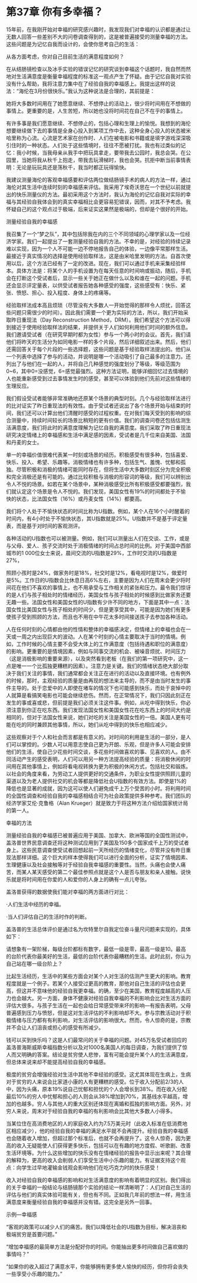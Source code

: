 # 第37章 你有多幸福？

15年前，在我刚开始对幸福的研究感兴趣时，我发现我们对幸福的认识都是通过让无数人回答一些差别不大的问卷调查得到的，这是被普遍接受的测量幸福的方法。这些问题是为记忆自我而设计的，会使你思考自己的生活：

从各方面考虑，你对自己目前生活的满意程度如何？

在从结肠镜检查以及冰手实验的错误记忆的研究谈到幸福这个话题时，我自然而然地对生活满意度是衡量幸福程度的标准这一观点产生了怀疑。由于记忆自我对实验没有什么帮助，我将注意力集中在了经验自我的幸福感上。我提出这样的说法：“海伦在3月份很快乐。”我认为这种说法是合理的，其前提是：

她将大多数时间用在了她愿意继续、不想停止的活动上，很少将时间用在不想做的事情上。更重要的是，人生苦短，所以她也没将时间花在自己不在乎的事情上。

有许多事是我们愿意继续、不想停止的，包括心理和生理上的愉悦。我想到的海伦想要继续做下去的事情是全身心投入到某项工作中去，这种全身心投入的状态被米哈里称为心流。心流是艺术家在创作时、人们在被电影和书籍或是填字游戏深深吸引住时的一种状态。人们处于这些情境时，往往不愿被打扰。我也有过类似的记忆：我小时候，当我母亲从我手中把玩具拿走，要带我去公园时，我总会哭。在公园里，当她将我从秋千上抱走，带我去玩滑梯时，我也会哭。抗拒中断当前事情表明：无论是玩玩具还是荡秋千，我当时都正玩得愉快。

我建议测量海伦的客观幸福感要和评估两位做结肠镜手术的病人的方法一样，通过海伦对其生活中连续时刻的幸福感来评估。我采用了埃奇沃思在一个世纪以前就提出的快乐测量仪的方法。最初采用这个方法时，我认为海伦的记忆自我对实际的幸福与其经验自我体会到的真实幸福相比会更容易犯错误，因而，对其不予考虑。我怀疑自己的这个观点过于极端，后来证实这果然是极端的，但却是个很好的开始。




测量经验自我的幸福感


我召集了一个“梦之队”，其中包括除我在内的三个不同领域的心理学家以及一位经济学家。我们一起提出了一套测量经验自我的方法。不幸的是，对经验的持续记录难以实现，因为一个人不可能一边不停地报告自己的体验，一边像平常那样生活。最接近于真实情况的选择是使用经验取样法，这是由米哈里发明的方法。自首次使用以后，这个方法已经有了一定的改进。现在，我们可以通过手机来采集经验样本。具体方法是：将某个人的手机设置为在每天任意的时间响或振动，随后，手机会在打断这个受试者后，显示一些关于她正在做什么以及和谁在一起的问题。手机还会显示评定量表，以供受试者报告她各种感受的强度，这些感受有：快乐、紧张、愤怒、担心、投入程度、身体上的疼痛等。

经验取样法成本高且烦琐（尽管没有大多数人一开始觉得的那样令人烦扰，回答这些问题只需很少的时间）。因此我们需要一个更为实际的方法，所以，我们开始采取昨日重现法（Day Reconstruction Method，DRM）。我们希望这个方法可以得到接近于使用经验取样法的结果，并提供关于人们如何利用他们时间的额外信息。我们邀请受试者（在研究早期时都为女性）参与一个两小时的会议。首先，我们请他们将昨天的生活分为如同电影一样的多个片段，然后详细叙述出来。然后，他们还需回答关于每个片段的一些选择题，这些问题是基于经验取样法提出的。他们从一个列表中选择了参与的活动，并说明是哪一个活动吸引了自己最多的注意力。还列出了与他们在一起的人，并将自己几种感觉的强度划分了等级，等级范围为0~6，其中0=没感觉，6=感觉最强烈。这种方法证明，能够详细回忆过去情境的人也能重新感受到过去事情发生时的感受，甚至可以体验到他们先前对这些情绪的生理反应。

我们假设受试者能够非常准确地还原某个场景的典型时刻。几个与经验取样法进行的比对证实了昨日重现法的有效性。由于受试者还说出了各个场景开始与结束的时间，我们还可以计算出他们清醒时感受的过程权重。在对我们每天受到的影响的综合测量中，持续时间较长的场景比稍短的更有价值。我们的调查问卷还包括估测生活满意度，我们将此时的满意度理解为记忆自我的满意度。我们采取了昨日重现法研究决定情绪上的幸福感和生活中满足感的因素，受试者是几千位来自美国、法国和丹麦的女士。

单一的幸福价值很难代表某一时刻或场景的经历。积极感受有很多种，包括喜爱、快乐、投入、希望、乐趣等。消极情绪也有许多种，包括生气、羞愧、忧郁和孤独。尽管积极和消极的情绪可能同时存在，但将生活中大多数时刻区分为完全积极和完全消极还是有可能的。通过比较积极与消极的形容词的等级，我们可以辨别出令人不悦的场景。如若在某个场景中，某种消极感受比所有积极感受都要强烈，我们就认定这个场景是令人不悦的。我们发现，美国女性有19%的时间都处于不愉快的状态，比法国女性（16%）或丹麦女性（14%）都要高。

我们将个人处于不愉快状态的时间比称为U指数。例如，某个人在16个小时醒着的时间内，有4小时处于不愉快状态，其U指数就是25%。U指数并不是基于评定量表，而是基于对时间的客观测评。

各种活动的U指数也可以被测量。例如，我们可以测量出人们在交谈、工作，或是与父母、爱人、孩子交流时处于消极情绪的时间占总时间的比例。对于美国中西部城市的1 000位女士来说，晨间交流的U指数是29%，工作时交流的U指数是27%，

照顾小孩时是24%，做家务时是18%，社交时是12%，看电视时是12%，做爱时是5%。工作日的U指数会比休息日高6%左右，主要是因为人们在周末会更少将时间花在他们不喜欢的事情上，也不用承受与工作相关的紧张和压力。最令我们惊讶的是人们与孩子相处时的情绪经历，美国女性与孩子相处的时候感到比做家务还要无趣一些。法国女性和美国女性的U指数有少许不同的地方，下面是其中一点：法国女性比美国女性与孩子相处的时间少，但是更享受其中，可能是因为她们有更多使孩子受到照顾的方法，而且也不用在中午花太多时间接送孩子去参加各种活动。

人在任何时刻的心情都由他的性情和整体的幸福感决定，但情绪上的幸福也会在一天或一周之内出现巨大的波动。人在某个时刻的心情主要取决于当时的情境。例如，工作时候的心情主要不会受大体上的工作满意度（包括待遇和职位的满意度）的影响。更重要的是情境因素，例如与同事交流的机会、被噪音烦扰、时间压力（这是消极影响的重要来源），以及突然看到老板（在我们的第一项研究中，这一点是唯一一个比孤独更糟糕的因素）。注意力是关键。我们的情绪状态绝大部分取决于我们关注的事情，我们通常都会关注正在进行的活动以及直接环境。也有例外的时候，那时，主观经验的质量是由再现的想法来主导的，而不是由当时发生的事件主导的。处于恋爱中的人即使在堵车的情况下也可能感到快乐，而处于哀悼中的人就算是看搞笑电影也可能会继续悲伤。然而，在正常情况下，我们只因此刻正在发生的事或喜或悲，但前提是我们必须关注这件事。例如，从吃中得到快乐，你必须注意到你正在吃东西。我们发现法国女性和美国女性花在吃东西上的时间大约是相同的，但对于法国女性来说，她们对吃的关注是美国女性的一倍。美国人更有可能在吃的同时兼顾其他事情，所以，她们从吃中得到的快乐也相应减少。

这些观察对于个人和社会而言都是有意义的。对时间的利用是生活的一部分，是人们可以掌控的。少数人可以用意志使自己更为开朗、乐观，但是许多人可能会安排他们的生活，使自己少花些时间交谈，多花些时间做喜欢的事、见喜欢的人。由不同活动产生的感受表明，人们可以用另一种方法提高经验的质量：将消极休闲的时间用在其他事情上，例如将看电视转换为更为积极的休闲方式，包括社交和锻炼。以社会的角度来看，为劳动工人提供更好的交通条件，为职业女性提供照顾儿童的渠道以及为老人提供社交的机会等都是降低社会U指数的有效方法。即使是1%的降低也是显著的成就，因为这可以使人们避免成千上万个受苦的小时。将利用时间的全国性调查和经验自我的幸福感相结合可为社会政策提供多种参考。我们团队的经济学家艾伦·克鲁格（Alan Krueger）就是致力于将这种方法介绍给国家统计局的第一人。




幸福的方法


测量经验自我的幸福感已被普遍应用于美国、加拿大、欧洲等国的全国性测试中，盖洛普世界民意调查还将这种测试应用到了美国及150多个国家成千上万的受试者身上。这些民意调查使受试者回想起前一天所经历的情绪变化，尽管并没有昨日重现法那样详细。这个巨大的样本使得我们可以进行全面的分析，证实了情境因素、生理健康以及社会接触等对于经验自我幸福感的重要性。当然，头痛也会使人痛苦，而某人某天感受的第二个最佳参照点就是这个人是否与朋友和亲人接触。说快乐就是将时间用在你爱的人和爱你的人身上的确有一点儿夸张。

盖洛普获得的数据使我们能对幸福的两方面进行对比：

·人们生活中经历的幸福。

·当人们评估自己的生活时作的判断。

盖洛普的生活总体评价是通过名为坎特里尔自我定位奋斗量尺问题来实现的，具体如下：

请想象有一架阶梯，每级台阶都标有数字，最低一级是零，最高一级是10。最高的台阶代表你最美好的生活，最低的台阶代表你最糟糕的生活。此时此刻，你认为自己站在哪一级台阶上？

比起生活经历，生活中的某些方面会对某个人对生活的估测产生更大的影响。教育程度就是一个例子。若某个人接受过更高的教育，那他对自己生活的评估也会更高，但这并不意味他的经验自我更幸福。的确，至少在美国，教育程度越高的人压力也会越大。另一方面，身体不健康对经验自我幸福的不利影响会比对生活方面的评估大很多。与孩子生活在一起也会给日常感受带来坏的影响—有报告表明，父母普遍感到压力与愤怒，但是这对生活评估的不利影响却不大。参与宗教活动对于积极情绪与压力都有有利影响，对生活评估的影响很大。然而，令人惊奇的是，宗教并不会让人们沮丧或担心的感受有所减少。

钱可以买到快乐吗？这是人们最常问的关于幸福的问题。对45万名受试者回应的盖洛普海斯威斯幸福指数分析以及对1000名美国人的每日调查，为我们提供了惊人而又明确的答案。结论是贫穷使人悲惨，富有可能会提升某个人的生活满意度，但总体来说来却不能提高经验自我的幸福感。

极度的贫穷会增强经验对生活中其他不幸经验的感受。这尤其体现在生病上，生病对于贫穷的人来说会比家道小康的人有更糟糕的感受。位于收入分配前2/3的人中，因为头痛，原本19%说自己忧郁和担忧的个人会增长到38%。而在收入分配最后10%的穷人中忧郁和担心的人则会从38%增加到70%，其基线水平越高，增加的也越多。穷人与其他人的重大区别还体现在离婚和孤独的影响方面。另外，对穷人来说，周末对于经验自我的幸福的有利影响会比其他大多数人小得多。

当某位住在高消费地区的人的家庭收入约为7.5万美元时（此收入标准在低消费地区相应减少），他的经验自我的幸福的满足水平就不会再提升。经验自我的幸福感也会随着收入增加，但超过那个标准后，也就不会再提升了。这令人惊奇，因为更高的收入无疑能使人们获得更多快乐，包括可以在有趣的地方度假、听歌剧、改善生活环境等。为什么这些增加的快乐没有在情绪经验的报告中显示出来呢？其合理的解释为，更高的收入会削弱人们享受生活中小乐趣的能力。有证据支持这个观点：向学生过早地灌输金钱观会影响他们在吃巧克力时的快乐感受！

收入对经验自我的幸福感的影响和对生活满意度的影响有着明显的区别。我们得出的关于幸福的一般结论与结肠镜那个实验的结论一样清晰明了：人们对自己生活的评估与他们的真实体验可能有关，但也有不同。正如我几年前的想法一样，用生活满意度来衡量经验自我的幸福感并没有错。这完全是另外一回事。


示例—幸福感

“客观的政策可以减少人们的痛苦。我们以降低社会的U指数为目标，解决沮丧和极端贫穷是首要问题。”

“增加幸福感的最简单方法是分配好你的时间。你能抽出更多时间做自己喜欢做的事情吗？”

“如果你的收入超过了满意水平，你能够拥有更多使人愉快的经历，但你将会丧失一些享受小乐趣的能力。”


